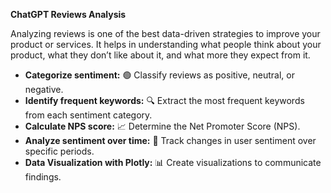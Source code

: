 **ChatGPT Reviews Analysis**

Analyzing reviews is one of the best data-driven strategies to improve your product or services. It helps in understanding what people think about your product, what they don’t like about it, and what more they expect from it.

- **Categorize sentiment:** 🟢 Classify reviews as positive, neutral, or negative.
- **Identify frequent keywords:** 🔍 Extract the most frequent keywords from each sentiment category.
- **Calculate NPS score:** 📈 Determine the Net Promoter Score (NPS).
- **Analyze sentiment over time:** 📆 Track changes in user sentiment over specific periods.
- **Data Visualization with Plotly:** 📊 Create visualizations to communicate findings.
